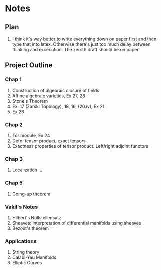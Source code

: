 # Notes

## Plan
1. I think it's way better to write everything down on paper first and then type that into latex. Otherwise there's just too
much delay between thinking and excecution. The zeroth draft should be on paper. 

## Project Outline

### Chap 1
1. Construction of algebraic closure of fields
2. Affine algebraic varieties, Ex 27, 28
3. Stone's Theorem
4. Ex. 17 (Zarski Topology), 18, 16, (20.iv), Ex 21
5. Ex 26

### Chap 2
1. Tor module, Ex 24
2. Defn: tensor product, exact tensors
3. Exactness properties of tensor product. Left/right adjoint functors

### Chap 3
1. Localization 
...

### Chap 5
1. Going-up theorem


### Vakil's Notes
1. Hilbert's Nullstellensatz 
2. Sheaves: interpretation of differential manifolds using sheaves
3. Bezout's theorem

### Applications
1. String theory
2. Calabi-Yau Manifolds
3. Elliptic Curves


